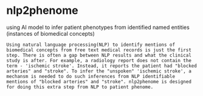 # nlp2phenome
using AI model to infer patient phenotypes from identified named entities (instances of biomedical concepts)
```
Using natural language processing(NLP) to identify mentions of biomedical concepts from free text medical records is just the first step. There is often a gap between NLP results and what the clinical study is after. For example, a radiology report does not contain the term - 'ischemic stroke'. Instead, it reports the patient had "blocked arteries" and "stroke". To infer the "unspoken" 'ischemic stroke', a mechansm is needed to do such inferences from NLP identifiable mentions of "blocked arteries" and "stroke". nlp2phenome is designed for doing this extra step from NLP to patient phenome.
```
